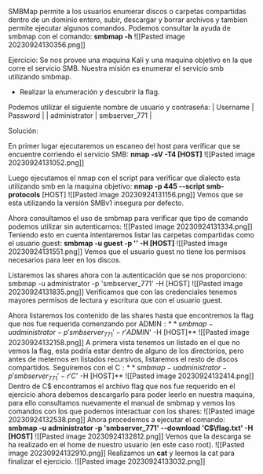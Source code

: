 SMBMap permite a los usuarios enumerar discos o carpetas compartidas dentro de un dominio entero, subir, descargar y borrar archivos y tambien permite ejecutar algunos comandos.
Podemos consultar la ayuda de smbmap con el comando:
**smbmap -h**
![[Pasted image 20230924130356.png]]

Ejercicio:
Se nos provee una maquina Kali y una maquina objetivo en la que corre el servicio SMB.
Nuestra misión es enumerar el servicio smb utilizando smbmap.
- Realizar la enumeración y descubrir la flag.

Podemos utilizar el siguiente nombre de usuario y contraseña:
| Username | Password | | administrator | smbserver_771 |

Solución:

En primer lugar ejecutaremos un escaneo del host para verificar que se encuentre corriendo el servicio SMB:
**nmap -sV -T4 [HOST]**
![[Pasted image 20230924131052.png]]

Luego ejecutamos el nmap con el script para verificar que dialecto esta utilizando smb en la maquina objetivo:
**nmap -p 445 --script smb-protocols** [HOST]
![[Pasted image 20230924131156.png]]
Vemos que se esta utilizando la versión SMBv1 insegura por defecto.

Ahora consultamos el uso de smbmap para verificar que tipo de comando podemos utilizar sin autenticarnos:
![[Pasted image 20230924131334.png]]
Teniendo esto en cuenta intentaremos listar las carpetas compartidas como el usuario guest:
**smbmap -u guest -p '' -H [HOST]**
![[Pasted image 20230924131551.png]]
Vemos que el usuario guest no tiene los permisos necesarios para leer en los discos.

Listaremos las shares ahora con la autenticación que se nos proporciono:
smbmap -u administrator -p 'smbserver_771' -H [HOST]
![[Pasted image 20230924131835.png]]
Verificamos que con las credenciales tenemos mayores permisos de lectura y escritura que con el usuario guest.

Ahora listaremos los contenido de las shares hasta que encontremos la flag que nos fue requerida comenzando por ADMIN$:
**smbmap  -u administrator -p 'smbserver_771' -r 'ADMIN$' -H [HOST]**
![[Pasted image 20230924132158.png]]
A primera vista tenemos un listado en el que no vemos la flag, esta podría estar dentro de alguno de los directorios, pero antes de meternos en listados recursivos, listaremos el resto de discos compartidos. Seguiremos con el C$:
**smbmap  -u administrator -p 'smbserver_771' -r 'C$' -H [HOST]**
![[Pasted image 20230924132414.png]]
Dentro de C$ encontramos el archivo flag que nos fue requerido en el ejercicio ahora debemos descargarlo para poder leerlo en nuestra maquina, para ello consultamos nuevamente el manual de smbmap y vemos los comandos con los que podemos interactuar con los shares:
![[Pasted image 20230924132538.png]]
Ahora procedemos a ejecutar el comando:
**smbmap  -u administrator -p 'smbserver_771' --download 'C$\\flag.txt' -H [HOST]**
![[Pasted image 20230924132812.png]]
Vemos que la descarga se ha realizado en el home de nuestro usuario (en este caso root).
![[Pasted image 20230924132910.png]]
Realizamos un **cat** y leemos la cat para finalizar el ejercicio.
![[Pasted image 20230924133032.png]]
